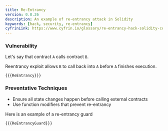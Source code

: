 ```yaml
---
title: Re-Entrancy
version: 0.8.26
description: An example of re-entrancy attack in Solidity
keywords: [hack, security, re-entrancy]
cyfrinLink: https://www.cyfrin.io/glossary/re-entrancy-hack-solidity-code-example
---
```


### Vulnerability

Let's say that contract `A` calls contract `B`.

Reentrancy exploit allows `B` to call back into `A` before `A` finishes execution.

```solidity
{{{ReEntrancy}}}
```

### Preventative Techniques

- Ensure all state changes happen before calling external contracts
- Use function modifiers that prevent re-entrancy

Here is an example of a re-entrancy guard

```solidity
{{{ReEntrancyGuard}}}
```
